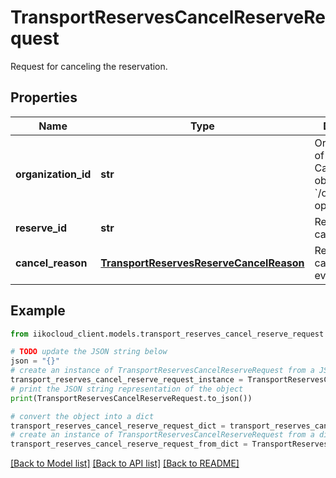 # TransportReservesCancelReserveRequest

Request for canceling the reservation.

## Properties

Name | Type | Description | Notes
------------ | ------------- | ------------- | -------------
**organization_id** | **str** | Organization ID of the reserve.                Can be obtained by &#x60;/organizations&#x60; operation. | 
**reserve_id** | **str** | Reserve ID to cancel. | 
**cancel_reason** | [**TransportReservesReserveCancelReason**](TransportReservesReserveCancelReason.md) | Reason to cancel planned event. | 

## Example

```python
from iikocloud_client.models.transport_reserves_cancel_reserve_request import TransportReservesCancelReserveRequest

# TODO update the JSON string below
json = "{}"
# create an instance of TransportReservesCancelReserveRequest from a JSON string
transport_reserves_cancel_reserve_request_instance = TransportReservesCancelReserveRequest.from_json(json)
# print the JSON string representation of the object
print(TransportReservesCancelReserveRequest.to_json())

# convert the object into a dict
transport_reserves_cancel_reserve_request_dict = transport_reserves_cancel_reserve_request_instance.to_dict()
# create an instance of TransportReservesCancelReserveRequest from a dict
transport_reserves_cancel_reserve_request_from_dict = TransportReservesCancelReserveRequest.from_dict(transport_reserves_cancel_reserve_request_dict)
```
[[Back to Model list]](../README.md#documentation-for-models) [[Back to API list]](../README.md#documentation-for-api-endpoints) [[Back to README]](../README.md)


